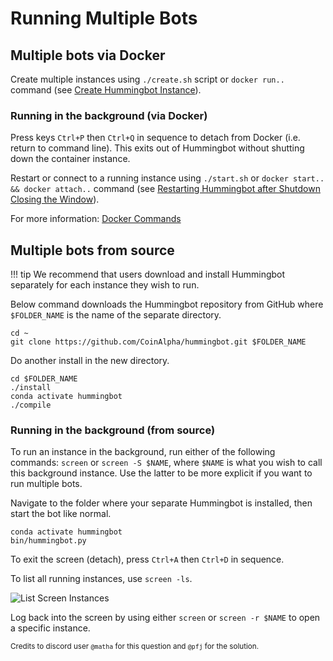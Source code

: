 # Running Multiple Bots

## Multiple bots via Docker

Create multiple instances using `./create.sh` script or `docker run..` command (see [Create Hummingbot Instance](/cheatsheets/docker/#create-hummingbot-instance)).

### Running in the background (via Docker)

Press keys `Ctrl+P` then `Ctrl+Q` in sequence to detach from Docker (i.e. return to command line). This exits out of Hummingbot without shutting down the container instance.

Restart or connect to a running instance using `./start.sh` or `docker start.. && docker attach..` command (see [Restarting Hummingbot after Shutdown Closing the Window](/cheatsheets/docker/#restarting-hummingbot-after-shutdown-or-closing-the-window)).

For more information: [Docker Commands](/cheatsheets/docker/#reference-useful-docker-commands)


## Multiple bots from source

!!! tip
    We recommend that users download and install Hummingbot separately for each instance they wish to run.

Below command downloads the Hummingbot repository from GitHub where `$FOLDER_NAME` is the name of the separate directory.

```
cd ~
git clone https://github.com/CoinAlpha/hummingbot.git $FOLDER_NAME
```

Do another install in the new directory.

```
cd $FOLDER_NAME
./install
conda activate hummingbot
./compile
```

### Running in the background (from source)

To run an instance in the background, run either of the following commands: `screen` or `screen -S $NAME`, where `$NAME` is what you wish to call this background instance. Use the latter to be more explicit if you want to run multiple bots.

Navigate to the folder where your separate Hummingbot is installed, then start the bot like normal.

```
conda activate hummingbot
bin/hummingbot.py
```

To exit the screen (detach), press `Ctrl+A` then `Ctrl+D` in sequence.

To list all running instances, use `screen -ls`.

![List Screen Instances](/assets/img/screen1.png)

Log back into the screen by using either `screen` or `screen -r $NAME` to open a specific instance.

<small>Credits to discord user `@matha` for this question and `@pfj` for the solution.</small>
